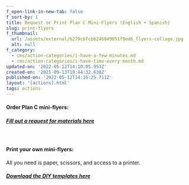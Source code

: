 ```yaml
---
f_open-link-in-new-tab: false
f_sort-by: 1
title: Request or Print Plan C Mini-Flyers (English + Spanish)
slug: print-flyers
f_thumbnail:
  url: /assets/external/6279c6fcb6246849051f9ed6_flyers-collage.jpg
  alt: null
f_category:
  - cms/action-categories/i-have-a-few-minutes.md
  - cms/action-categories/i-have-time-every-month.md
updated-on: '2022-05-12T14:10:05.953Z'
created-on: '2021-09-13T19:44:32.638Z'
published-on: '2022-05-12T14:16:25.711Z'
layout: '[actions].html'
tags: actions
---
```


#### Order Plan C mini-flyers:

##### [Fill out a request for materials here](/stickers)

‍

#### Print your own mini-flyers:

All you need is paper, scissors, and access to a printer.

##### [Download the DIY templates here](/diy-stickers-flyers)

